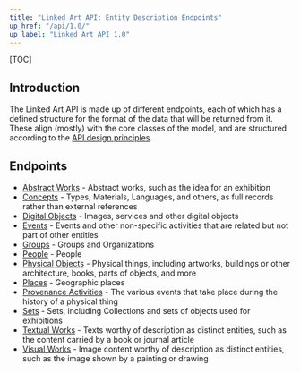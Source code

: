 ```yaml
---
title: "Linked Art API: Entity Description Endpoints"
up_href: "/api/1.0/"
up_label: "Linked Art API 1.0"
---
```


[TOC]

## Introduction

The Linked Art API is made up of different endpoints, each of which has a defined structure for the format of the data that will be returned from it. These align (mostly) with the core classes of the model, and are structured according to the [API design principles](../principles/). 

## Endpoints

* [Abstract Works](abstract_work/) - Abstract works, such as the idea for an exhibition
* [Concepts](concept/) - Types, Materials, Languages, and others, as full records rather than external references
* [Digital Objects](digital_object/) - Images, services and other digital objects
* [Events](event/) - Events and other non-specific activities that are related but not part of other entities
* [Groups](group/) - Groups and Organizations
* [People](person/) - People
* [Physical Objects](physical_object/) - Physical things, including artworks, buildings or other architecture, books, parts of objects, and more
* [Places](place/) - Geographic places
* [Provenance Activities](provenance_activity/) - The various events that take place during the history of a physical thing
* [Sets](set/) - Sets, including Collections and sets of objects used for exhibitions
* [Textual Works](textual_work/) - Texts worthy of description as distinct entities, such as the content carried by a book or journal article
* [Visual Works](visual_work/) - Image content worthy of description as distinct entities, such as the image shown by a painting or drawing

